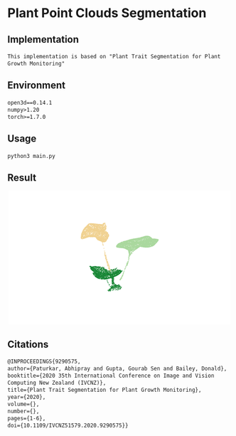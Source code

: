 # Plant Point Clouds Segmentation

Implementation
---------------
```
This implementation is based on "Plant Trait Segmentation for Plant Growth Monitoring"
```

Environment
---------------
```
open3d==0.14.1
numpy>1.20
torch>=1.7.0
```

Usage
---------------
```
python3 main.py
```

Result
---------------

<p align="center"><img src="results/segmentation.png" title="Segmentation"></p>


Citations
------------
```
@INPROCEEDINGS{9290575,
author={Paturkar, Abhipray and Gupta, Gourab Sen and Bailey, Donald}, 
booktitle={2020 35th International Conference on Image and Vision Computing New Zealand (IVCNZ)}, 
title={Plant Trait Segmentation for Plant Growth Monitoring},
year={2020},
volume={}, 
number={},  
pages={1-6},
doi={10.1109/IVCNZ51579.2020.9290575}}
```

